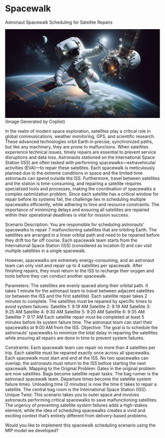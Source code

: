 # Spacewalk
Astronaut Spacewalk Scheduling for Satellite Repairs

<img src="images/spacewalker.png" width="1000" >
(Image Generated by Copilot)

In the realm of modern space exploration, satellites play a critical role in global communications, weather monitoring, GPS, and scientific research. These advanced technologies orbit Earth in precise, synchronized paths, but like any machinery, they are prone to malfunctions. When satellites experience technical issues, timely repairs are essential to prevent service disruptions and data loss. Astronauts stationed on the International Space Station (ISS) are often tasked with performing spacewalks—extravehicular activities (EVA)—to repair these satellites. Each spacewalk is meticulously planned due to the extreme conditions in space and the limited time astronauts can spend outside the ISS. Furthermore, travel between satellites and the station is time-consuming, and repairing a satellite requires specialized tools and processes, making the coordination of spacewalks a complex optimization problem. Since each satellite has a critical window for repair before its systems fail, the challenge lies in scheduling multiple spacewalks efficiently, while adhering to time and resource constraints. The importance of minimizing delays and ensuring all satellites are repaired within their operational deadlines is vital for mission success. 

Scenario Description:
You are responsible for scheduling astronauts' spacewalks to repair 7 malfunctioning satellites that are orbiting Earth. The satellites are arranged in a linear orbital path and need to be repaired before they drift too far off course. Each spacewalk team starts from the International Space Station (ISS) (considered as location 0) and can visit multiple satellites in a single spacewalk.

However, spacewalks are extremely energy-consuming, and an astronaut team can only visit and repair up to 4 satellites per spacewalk. After finishing repairs, they must return to the ISS to recharge their oxygen and tools before they can conduct another spacewalk.

Parameters:
The satellites are evenly spaced along their orbital path.
It takes 1 minute for the astronaut team to travel between adjacent satellites (or between the ISS and the first satellite).
Each satellite repair takes 2 minutes to complete.
The satellites must be repaired by specific times to avoid system failures:
Satellite 1: 9:19 AM
Satellite 2: 9:19 AM
Satellite 3: 9:25 AM
Satellite 4: 9:30 AM
Satellite 5: 9:20 AM
Satellite 6: 9:35 AM
Satellite 7: 9:17 AM
Each satellite repair must be completed at least 5 minutes before its system failure time.
The astronaut team can start their spacewalks at 9:00 AM from the ISS.
Objective:
The goal is to schedule the astronauts’ spacewalks to minimize the total delay in repairing the satellites while ensuring all repairs are done in time to prevent system failures.

Constraints:
Each spacewalk team can repair no more than 4 satellites per trip.
Each satellite must be repaired exactly once across all spacewalks.
Each spacewalk must start and end at the ISS.
No two spacewalks can overlap; the astronauts must return to the ISS before starting the next spacewalk.
Mapping to the Original Problem:
Gates in the original problem are now satellites.
Bags become satellite repair tasks.
The bag runner is the astronaut spacewalk team.
Departure times become the satellite system failure times.
Unloading time (2 minutes) is now the time it takes to repair a satellite.
The central bag room is the International Space Station (ISS).
Unique Twist:
This scenario takes you to outer space and involves astronauts performing critical spacewalks to save malfunctioning satellites. The urgency of preventing satellite system failures adds a high-stakes element, while the idea of scheduling spacewalks creates a vivid and exciting context that’s entirely different from delivery-based problems.

Would you like to implement this spacewalk scheduling scenario using the MIP model we developed?
